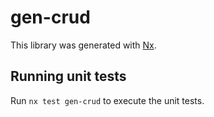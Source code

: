# gen-crud

This library was generated with [Nx](https://nx.dev).

## Running unit tests

Run `nx test gen-crud` to execute the unit tests.
